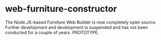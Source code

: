 # web-furniture-constructor
The Node.JS-based Furniture Web Builder is now completely open source. Further development and development is suspended and has not been conducted for a couple of years. PROTOTYPE.
